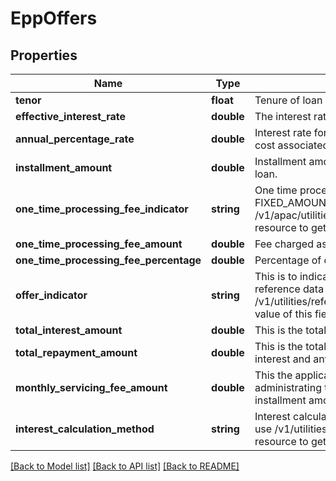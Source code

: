 # EppOffers

## Properties
Name | Type | Description | Notes
------------ | ------------- | ------------- | -------------
**tenor** | **float** | Tenure of loan in months. | 
**effective_interest_rate** | **double** | The interest rate applicable on loan amount. | 
**annual_percentage_rate** | **double** | Interest rate for a whole year. This includes any fees or additional cost associated. | [optional] 
**installment_amount** | **double** | Installment amount to be paid by customer in order to repay the loan. | 
**one_time_processing_fee_indicator** | **string** | One time processing fee indicator. Valid values : PERCENTAGE, FIXED_AMOUNT. This is a reference data field. Please use /v1/apac/utilities/referenceData/{oneTimeProcessingFeeIndicator} resource to get valid value of this field with description. | [optional] 
**one_time_processing_fee_amount** | **double** | Fee charged as part of one time processing. | [optional] 
**one_time_processing_fee_percentage** | **double** | Percentage of one time processing fee charged. | [optional] 
**offer_indicator** | **string** | This is to indicate if the offer is rate/fee/hybrid based. This is a reference data field. Please use /v1/utilities/referenceData/{offerIndicator} resource to get valid value of this field with description. | 
**total_interest_amount** | **double** | This is the total interest amount for the loan account. | [optional] 
**total_repayment_amount** | **double** | This is the total amount to be paid back which includes principal, interest and any fees incurred. | [optional] 
**monthly_servicing_fee_amount** | **double** | This the applicable monthly servicing/maintenance fee for administrating the loan which is included in the monthly installment amount. | [optional] 
**interest_calculation_method** | **string** | Interest calculation method. This is a reference data field. Please use /v1/utilities/referenceData/{interestCalculationMethod} resource to get valid value of this field with description. | [optional] 

[[Back to Model list]](../../README.md#documentation-for-models) [[Back to API list]](../../README.md#documentation-for-api-endpoints) [[Back to README]](../../README.md)

